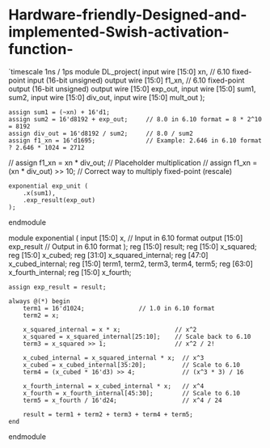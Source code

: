 # Hardware-friendly-Designed-and-implemented-Swish-activation-function-
`timescale 1ns / 1ps
module DL_project(
   input wire [15:0] xn,           // 6.10 fixed-point input (16-bit unsigned)
    output wire [15:0] f1_xn,       // 6.10 fixed-point output (16-bit unsigned)
    output wire [15:0] exp_out,
    input wire [15:0] sum1, sum2,
    input wire [15:0] div_out,
    input wire [15:0] mult_out
);

    assign sum1 = (~xn) + 16'd1;
    assign sum2 = 16'd8192 + exp_out;     // 8.0 in 6.10 format = 8 * 2^10 = 8192
    assign div_out = 16'd8192 / sum2;     // 8.0 / sum2
    assign f1_xn = 16'd1695;              // Example: 2.646 in 6.10 format ? 2.646 * 1024 = 2712
   // assign f1_xn = xn * div_out;
    // Placeholder multiplication
    // assign f1_xn = (xn * div_out) >> 10; // Correct way to multiply fixed-point (rescale)

    exponential exp_unit (
        .x(sum1),
        .exp_result(exp_out)
    );

endmodule


module exponential (
    input [15:0] x,                 // Input in 6.10 format
    output [15:0] exp_result        // Output in 6.10 format
);
    reg [15:0] result;
    reg [15:0] x_squared;
    reg [15:0] x_cubed;
    reg [31:0] x_squared_internal;
    reg [47:0] x_cubed_internal;
    reg [15:0] term1, term2, term3, term4, term5;
    reg [63:0] x_fourth_internal;
    reg [15:0] x_fourth;

    assign exp_result = result;

    always @(*) begin
        term1 = 16'd1024;               // 1.0 in 6.10 format
        term2 = x;

        x_squared_internal = x * x;               // x^2
        x_squared = x_squared_internal[25:10];    // Scale back to 6.10
        term3 = x_squared >> 1;                   // x^2 / 2!

        x_cubed_internal = x_squared_internal * x;  // x^3
        x_cubed = x_cubed_internal[35:20];          // Scale to 6.10
        term4 = (x_cubed * 16'd3) >> 4;             // (x^3 * 3) / 16

        x_fourth_internal = x_cubed_internal * x;   // x^4
        x_fourth = x_fourth_internal[45:30];        // Scale to 6.10
        term5 = x_fourth / 16'd24;                  // x^4 / 24

        result = term1 + term2 + term3 + term4 + term5;
    end
endmodule
